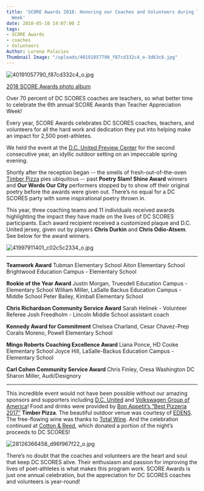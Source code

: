```yaml
---
title: 'SCORE Awards 2018: Honoring our Coaches and Volunteers during Teacher Appreciation
  Week'
date: 2018-05-10 14:07:00 Z
tags:
- SCORE Awards
- coaches
- Volunteers
Author: Lorena Palacios
Thumbnail Image: "/uploads/40191057790_f87cd332c4_o-3d63c8.jpg"
---
```


![40191057790_f87cd332c4_o.jpg](/uploads/40191057790_f87cd332c4_o.jpg)

[2018 SCORE Awards photo album](https://www.flickr.com/photos/dcscorespictures/sets/72157696627618695)

Over 70 percent of DC SCORES coaches are teachers, so what better time to celebrate the 6th annual SCORE Awards than Teacher Appreciation Week!


Every year, SCORE Awards celebrates DC SCORES coaches, teachers, and volunteers for all the hard work and dedication they put into helping make an impact for 2,500 poet-athletes.

We held the event at the [D.C. United Preview Center](https://www.dcunited.com/tickets/premium/learn-more) for the second consecutive year, an idyllic outdoor setting on an impeccable spring evening.

Shortly after the reception began -- the smells of fresh-out-of-the-oven [Timber Pizza](http://www.timberpizza.com/) pies ubiquitous -- past **Poetry Slam! Shine Award** winners and **Our Words Our City** performers stopped by to show off their original poetry before the awards were given out. There’s no equal for a DC SCORES party with some inspirational poetry thrown in.

This year, three coaching teams and 11 individuals received awards highlighting the impact they have made on the lives of DC SCORES participants. Each award recipient received a customized plaque and D.C. United jersey, given out by players **Chris Durkin** and **Chris Odio-Atsem**. See below for the award winners.

![41997911401_c02c5c2334_o.jpg](/uploads/41997911401_c02c5c2334_o.jpg)

---

**Teamwork Award**
Tubman Elementary School
Aiton Elementary School
Brightwood Education Campus - Elementary School

**Rookie of the Year Award**
Justin Morgan, Truesdell Education Campus - Elementary School
William Miller, LaSalle Backus Education Campus - Middle School
Peter Bailey, Kimball Elementary School

**Chris Richardson Community Service Award**
Sarah Helinek - Volunteer Referee
Josh Freedholm - Lincoln Middle School assistant coach

**Kennedy Award for Commitment**
Chelsea Charland, Cesar Chavez-Prep
Coralis Moreno, Powell Elementary School

**Mingo Roberts Coaching Excellence Award**
Liana Ponce, HD Cooke Elementary School
Joyce Hill, LaSalle-Backus Education Campus - Elementary School

**Carl Cohen Community Service Award**
Chris Finley, Cresa Washington DC
Sharon Miller, Audi/Designory

---

This incredible event would not have been possible without our amazing sponsors and supporters including [D.C. United](https://www.dcunited.com/) and [Volkswagen Group of America](http://www.volkswagengroupofamerica.com/)! Food and drinks were provided by [Bon Appetit’s “Best Pizzeria 2017”](https://www.bonappetit.com/story/best-pizza-2017) **Timber Pizza**. The beautiful outdoor venue was courtesy of [EDENS](https://edens.com/). The free-flowing wine was thanks to [Total Wine](http://www.totalwine.com/). And the celebration continued at [Cotton & Reed](https://www.cottonandreed.com/home), which donated a portion of the night’s proceeds to DC SCORES!

![28126366458_d96f967f22_o.jpg](/uploads/28126366458_d96f967f22_o.jpg)

There’s no doubt that the coaches and volunteers are the heart and soul that keep DC SCORES alive. Their enthusiasm and passion for improving the lives of poet-athletes is what makes this program work. SCORE Awards is just one annual celebration, but the appreciation for DC SCORES coaches and volunteers is year-round!